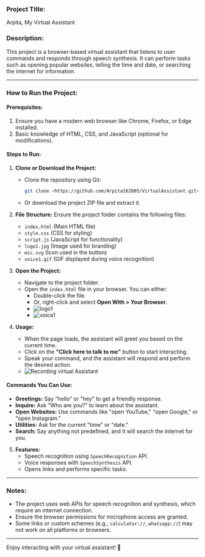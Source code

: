 

### **Project Title:**  
Arpita, My Virtual Assistant  

### **Description:**  
This project is a browser-based virtual assistant that listens to user commands and responds through speech synthesis. It can perform tasks such as opening popular websites, telling the time and date, or searching the internet for information.  

---

### **How to Run the Project:**

#### **Prerequisites:**
1. Ensure you have a modern web browser like Chrome, Firefox, or Edge installed.
2. Basic knowledge of HTML, CSS, and JavaScript (optional for modifications).

#### **Steps to Run:**

1. **Clone or Download the Project:**
   - Clone the repository using Git:
     ```bash
     git clone <https://github.com/Arpita162005/VirtualAssistant.git>
     ```
   - Or download the project ZIP file and extract it.

2. **File Structure:**
   Ensure the project folder contains the following files:
   - `index.html` (Main HTML file)
   - `style.css` (CSS for styling)
   - `script.js` (JavaScript for functionality)
   - `logo1.jpg` (Image used for branding)
   - `mic.svg` (Icon used in the button)
   - `voice1.gif` (GIF displayed during voice recognition)

3. **Open the Project:**
   - Navigate to the project folder.
   - Open the `index.html` file in your browser. You can either:
     - Double-click the file.
     - Or, right-click and select **Open With > Your Browser**.
     - ![logo1](https://github.com/user-attachments/assets/f39e480c-2665-4db1-aa9b-11eceed7d8bb)
     - ![voice1](https://github.com/user-attachments/assets/cd850963-6e4b-46db-a2a2-d315b124c50a)


4. **Usage:**
   - When the page loads, the assistant will greet you based on the current time.
   - Click on the **"Click here to talk to me"** button to start interacting.
   - Speak your command, and the assistant will respond and perform the desired action.
   - ![Recording virtual Assistant](https://github.com/user-attachments/assets/138b927c-477f-42aa-82db-facff2366d32)


#### **Commands You Can Use:**
- **Greetings:** Say "hello" or "hey" to get a friendly response.
- **Inquire:** Ask "Who are you?" to learn about the assistant.
- **Open Websites:** Use commands like "open YouTube," "open Google," or "open Instagram."
- **Utilities:** Ask for the current "time" or "date."
- **Search:** Say anything not predefined, and it will search the internet for you.

5. **Features:**
   - Speech recognition using `SpeechRecognition` API.
   - Voice responses with `SpeechSynthesis` API.
   - Opens links and performs specific tasks.

---

### **Notes:**
- The project uses web APIs for speech recognition and synthesis, which require an internet connection.
- Ensure the browser permissions for microphone access are granted.
- Some links or custom schemes (e.g., `calculator://`, `whatsapp://`) may not work on all platforms or browsers.

---

Enjoy interacting with your virtual assistant! 🎤
